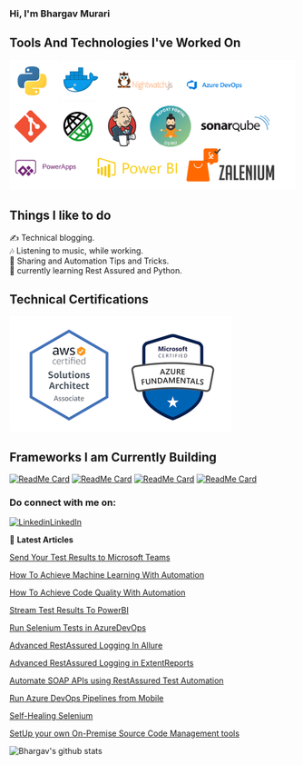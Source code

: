 ### Hi, I'm Bhargav Murari

## Tools And Technologies I've Worked On
![image](https://github.com/bhargavkumar-65/bhargavkumar-65/blob/master/Technologies.png)

## Things I like to do
 ✍ Technical blogging.  
 🎶 Listening to music, while working.  
 💬 Sharing and Automation Tips and Tricks.  
 🌱 currently learning Rest Assured and Python.
 
 ## Technical Certifications
![image](https://github.com/bhargavkumar-65/bhargavkumar-65/blob/master/Certs.PNG)

## Frameworks I am Currently Building
[![ReadMe Card](https://github-readme-stats.vercel.app/api/pin/?username=AutoInfra&repo=SeleniumFramework)](https://github.com/AutoInfra/SeleniumFramework)
[![ReadMe Card](https://github-readme-stats.vercel.app/api/pin/?username=bhargavkumar-65&repo=NightWatchExercise)](https://github.com/bhargavkumar-65/NightWatchExercise)
[![ReadMe Card](https://github-readme-stats.vercel.app/api/pin/?username=AutoInfra&repo=PlaywrightJava)](https://github.com/AutoInfra/PlaywrightJava)
[![ReadMe Card](https://github-readme-stats.vercel.app/api/pin/?username=AutoInfra&repo=HealeniumTestng)](https://github.com/AutoInfra/HealeniumTestng)


###  Do connect with me on:  

[![Linkedin](https://i.stack.imgur.com/gVE0j.png)LinkedIn](https://linkedin.com/in/bhargavmurari)  

📕 **Latest Articles**

[Send Your Test Results to Microsoft Teams](https://www.linkedin.com/pulse/send-your-test-results-microsoft-teams-using-bhargav-murari/)

[How To Achieve Machine Learning With Automation](https://www.linkedin.com/pulse/test-automation-how-achieve-machine-learning-bhargav-murari/)

[How To Achieve Code Quality With Automation](https://www.linkedin.com/pulse/test-automation-write-bug-free-code-maintain-quality-bhargav-murari/)

[Stream Test Results To PowerBI](https://www.linkedin.com/pulse/stream-test-results-powerbi-watch-live-from-mobile-app-bhargav-murari/)

[Run Selenium Tests in AzureDevOps](https://www.linkedin.com/pulse/run-selenium-tests-azuredevops-bhargav-murari)

[Advanced RestAssured Logging In Allure](https://www.linkedin.com/pulse/advanced-restassured-logging-allure-reportusing-class-bhargav-murari/)

[Advanced RestAssured Logging in ExtentReports](https://www.linkedin.com/pulse/advanced-restassured-logging-extentreports-using-class-bhargav-murari/)

[Automate SOAP APIs using RestAssured	Test Automation](https://www.linkedin.com/pulse/automate-soap-apis-using-restassured-bhargav-murari/)

[Run Azure DevOps Pipelines from Mobile](https://www.linkedin.com/posts/bhargavmurari_azuredevops-microsoft-powerapps-activity-6681443971572617216-CLH3/)

[Self-Healing Selenium](https://www.linkedin.com/pulse/self-healing-selenium-healenium-opensource-test-solution-murari/)

[SetUp your own On-Premise Source Code Management tools](https://www.linkedin.com/pulse/setup-your-own-on-premise-source-code-management-tools-bhargav-murari/)

![Bhargav's github stats](https://github-readme-stats.vercel.app/api?username=bhargavkumar-65&show_icons=true)



